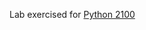Lab exercised for [Python 2100](https://www.udemy.com/course/python-2100-objects-factories-frameworks/)
  
